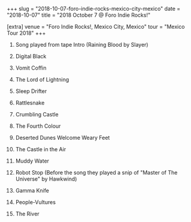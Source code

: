 +++
slug = "2018-10-07-foro-indie-rocks-mexico-city-mexico"
date = "2018-10-07"
title = "2018 October 7 @ Foro Indie Rocks!"

[extra]
venue = "Foro Indie Rocks!, Mexico City, Mexico"
tour = "Mexico Tour 2018"
+++


 1. Song played from tape
    Intro
    (Raining Blood by Slayer)
 2. Digital Black

 3. Vomit Coffin

 4. The Lord of Lightning

 5. Sleep Drifter

 6. Rattlesnake

 7. Crumbling Castle

 8. The Fourth Colour

 9. Deserted Dunes Welcome Weary Feet

10. The Castle in the Air

11. Muddy Water

12. Robot Stop
    (Before the song they played a snip of "Master of The Universe" by
    Hawkwind)

13. Gamma Knife

14. People-Vultures

15. The River


